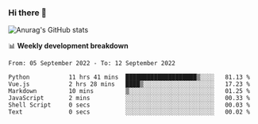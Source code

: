 ### Hi there 👋
![Anurag's GitHub stats](https://github-readme-stats.vercel.app/api?username=jami1024&show_icons=true&theme=radical)

📊 **Weekly development breakdown**
<!--START_SECTION:waka-->

```text
From: 05 September 2022 - To: 12 September 2022

Python           11 hrs 41 mins  ████████████████████▒░░░░   81.13 %
Vue.js           2 hrs 28 mins   ████▒░░░░░░░░░░░░░░░░░░░░   17.23 %
Markdown         10 mins         ▒░░░░░░░░░░░░░░░░░░░░░░░░   01.25 %
JavaScript       2 mins          ░░░░░░░░░░░░░░░░░░░░░░░░░   00.33 %
Shell Script     0 secs          ░░░░░░░░░░░░░░░░░░░░░░░░░   00.03 %
Text             0 secs          ░░░░░░░░░░░░░░░░░░░░░░░░░   00.02 %
```

<!--END_SECTION:waka-->
<!--
**jami1024/jami1024** is a ✨ _special_ ✨ repository because its `README.md` (this file) appears on your GitHub profile.

Here are some ideas to get you started:

- 🔭 I’m currently working on ...
- 🌱 I’m currently learning ...
- 👯 I’m looking to collaborate on ...
- 🤔 I’m looking for help with ...
- 💬 Ask me about ...
- 📫 How to reach me: ...
- 😄 Pronouns: ...
- ⚡ Fun fact: ...
-->
